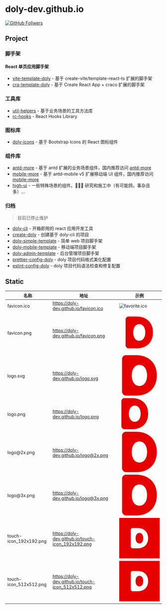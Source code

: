 # doly-dev.github.io

[![GitHub Follwers](https://img.shields.io/github/followers/doly-dev)](https://github.com/doly-dev)

## Project

### 脚手架

#### React 单页应用脚手架

- [vite-template-doly](https://github.com/doly-dev/vite-template-doly) - 基于 create-vite/template-react-ts 扩展的脚手架
- [cra-template-doly](https://doly-dev.github.io/cra-template-doly-site/latest/) - 基于 Create React App + craco 扩展的脚手架

### 工具库

- [util-helpers](https://doly-dev.github.io/util-helpers/index.html) - 基于业务场景的工具方法库
- [rc-hooks](https://doly-dev.github.io/rc-hooks/latest/) - React Hooks Library

### 图标库

- [doly-icons](https://doly-dev.github.io/doly-icons/latest/) - 基于 Bootstrap Icons 的 React 图标组件

### 组件库

- [antd-more](https://antd-more.vercel.app/) - 基于 antd 扩展的业务场景组件，国内推荐访问 [antd-more](https://antd-more.caijinfeng.com/)
- [mobile-more](https://mobile-more.vercel.app/) - 基于 antd-mobile v5 扩展移动端 UI 组件，国内推荐访问 [mobile-more](https://mobile-more.caijinfeng.com/)
- [high-ui](https://high-ui.vercel.app/) - 一些特殊场景的组件。👨🏻‍💻 研究和施工中（有可能鸽，事杂且多）...

### 归档

> 目前已停止维护

- [doly-cli](https://github.com/doly-dev/doly-cli) - 开箱即用的 react 应用开发工具
- [create-doly](https://github.com/doly-dev/create-doly) - 创建基于 doly-cli 的项目
- [doly-simple-template](https://github.com/doly-dev/doly-simple-template) - 简单 web 项目脚手架
- [doly-mobile-template](https://github.com/doly-dev/doly-mobile-template) - 移动端项目脚手架
- [doly-admin-template](https://github.com/doly-dev/doly-admin-template) - 后台管理项目脚手架
- [prettier-config-doly](https://github.com/doly-dev/prettier-config-doly) - doly 项目代码格式美化配置
- [eslint-config-doly](https://github.com/doly-dev/eslint-config-doly) - doly 项目代码语法检查和修复配置

## Static

| 名称 | 地址 | 示例 |
| --- | --- | --- |
| favicon.ico | <https://doly-dev.github.io/favicon.ico> | ![favorite.ico](./favicon.ico) |
| favicon.png | <https://doly-dev.github.io/favicon.png> | ![favorite.png](./favicon.png) |
| logo.svg | <https://doly-dev.github.io/logo.svg> | ![logo.svg](./logo.svg) |
| logo.png | <https://doly-dev.github.io/logo.png> | ![logo.png](./logo.png) |
| logo&#64;2x\.png | <https://doly-dev.github.io/logo@2x.png> | ![logo@2x.png](./logo@2x.png) |
| logo&#64;3x\.png | <https://doly-dev.github.io/logo@3x.png> | ![logo@3x.png](./logo@3x.png) |
| touch-icon_192x192.png | <https://doly-dev.github.io/touch-icon_192x192.png> | ![touch-icon_192x192.png](./touch-icon_192x192.png) |
| touch-icon_512x512.png | <https://doly-dev.github.io/touch-icon_512x512.png> | ![touch-icon_512x512.png](./touch-icon_512x512.png) |

